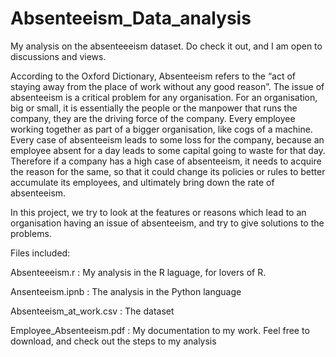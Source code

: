 # Absenteeism_Data_analysis
My analysis on the absenteeeism dataset. Do check it out, and I am open to discussions and views. 

According to the Oxford Dictionary, Absenteeism refers to the “act of staying away from the place of work without any good reason”. The issue of absenteeism is a critical problem for any organisation. For an organisation, big or small, it is essentially the people or the manpower that runs the company, they are the driving force of the company. Every employee working together as part of a bigger organisation, like cogs of a machine.
Every case of absenteeism leads to some loss for the company, because an employee absent for a day leads to some capital going to waste for that day.
Therefore if a company has a high case of absenteeism, it needs to acquire the reason for the same, so that it could change its policies or rules to better accumulate its employees, and ultimately bring down the rate of absenteeism. 

In this project, we try to look at the features or reasons which lead to an organisation having an issue of absenteeism, and try to give solutions to the problems.


Files included:

Absenteeeism.r              : My analysis in the R laguage, for lovers of R.

Ansenteeism.ipnb            : The analysis in the Python language

Absenteeism_at_work.csv     : The dataset

Employee_Absenteeism.pdf    : My documentation to my work. Feel free to download, and check out the steps to my analysis
